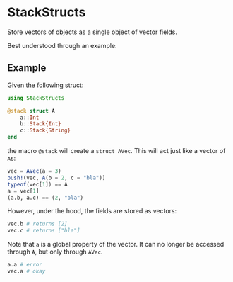 # StackStructs

Store vectors of objects as a single object of vector fields.

Best understood through an example:

## Example

Given the following struct:
```julia
using StackStructs

@stack struct A
    a::Int
    b::Stack{Int}
    c::Stack{String}
end
```
the macro `@stack` will create a `struct AVec`. This will act just like a vector
of `A`s: 

```julia
vec = AVec(a = 3)
push!(vec, A(b = 2, c = "bla"))
typeof(vec[1]) == A
a = vec[1]
(a.b, a.c) == (2, "bla")
```

However, under the hood, the fields are stored as vectors:
```julia
vec.b # returns [2]
vec.c # returns ["bla"]
```

Note that `a` is a global property of the vector. It can no longer be accessed
through `A`, but only through `AVec`.
```julia
a.a # error
vec.a # okay
```
